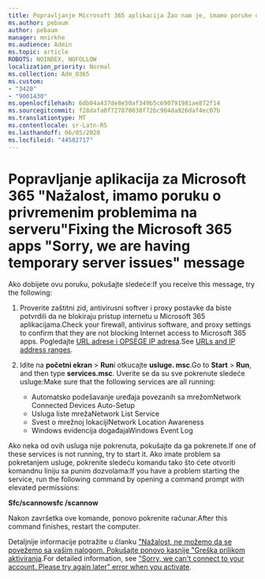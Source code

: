```yaml
---
title: Popravljanje Microsoft 365 aplikacija Žao nam je, imamo poruke o privremenom serveru
ms.author: pebaum
author: pebaum
manager: mnirkhe
ms.audience: Admin
ms.topic: article
ROBOTS: NOINDEX, NOFOLLOW
localization_priority: Normal
ms.collection: Adm_O365
ms.custom:
- "3420"
- "9001430"
ms.openlocfilehash: 6db04a437de8e50af349b5c690791981ae872f14
ms.sourcegitcommit: f28dafa0f727870038f72bc904da926daf4ec07b
ms.translationtype: MT
ms.contentlocale: sr-Latn-RS
ms.lasthandoff: 06/05/2020
ms.locfileid: "44582717"
---
```

# <a name="fixing-the-microsoft-365-apps-sorry-we-are-having-temporary-server-issues-message"></a><span data-ttu-id="c18a5-102">Popravljanje aplikacija za Microsoft 365 "Nažalost, imamo poruku o privremenim problemima na serveru"</span><span class="sxs-lookup"><span data-stu-id="c18a5-102">Fixing the Microsoft 365 apps "Sorry, we are having temporary server issues" message</span></span>

<span data-ttu-id="c18a5-103">Ako dobijete ovu poruku, pokušajte sledeće:</span><span class="sxs-lookup"><span data-stu-id="c18a5-103">If you receive this message, try the following:</span></span>

1. <span data-ttu-id="c18a5-104">Proverite zaštitni zid, antivirusni softver i proxy postavke da biste potvrdili da ne blokiraju pristup internetu u Microsoft 365 aplikacijama.</span><span class="sxs-lookup"><span data-stu-id="c18a5-104">Check your firewall, antivirus software, and proxy settings to confirm that they are not blocking Internet access to Microsoft 365 apps.</span></span> <span data-ttu-id="c18a5-105">Pogledajte [URL adrese i OPSEGE IP adresa](https://docs.microsoft.com/office365/enterprise/urls-and-ip-address-ranges).</span><span class="sxs-lookup"><span data-stu-id="c18a5-105">See [URLs and IP address ranges](https://docs.microsoft.com/office365/enterprise/urls-and-ip-address-ranges).</span></span>

2. <span data-ttu-id="c18a5-106">Idite na **početni ekran**  >  **Run**i otkucajte **usluge. msc**.</span><span class="sxs-lookup"><span data-stu-id="c18a5-106">Go to **Start** > **Run**, and then type **services.msc**.</span></span> <span data-ttu-id="c18a5-107">Uverite se da su sve pokrenute sledeće usluge:</span><span class="sxs-lookup"><span data-stu-id="c18a5-107">Make sure that the following services are all running:</span></span>
    - <span data-ttu-id="c18a5-108">Automatsko podešavanje uređaja povezanih sa mrežom</span><span class="sxs-lookup"><span data-stu-id="c18a5-108">Network Connected Devices Auto-Setup</span></span>
    - <span data-ttu-id="c18a5-109">Usluga liste mreža</span><span class="sxs-lookup"><span data-stu-id="c18a5-109">Network List Service</span></span>
    - <span data-ttu-id="c18a5-110">Svest o mrežnoj lokaciji</span><span class="sxs-lookup"><span data-stu-id="c18a5-110">Network Location Awareness</span></span>
    - <span data-ttu-id="c18a5-111">Windows evidencija događaja</span><span class="sxs-lookup"><span data-stu-id="c18a5-111">Windows Event Log</span></span>

<span data-ttu-id="c18a5-112">Ako neka od ovih usluga nije pokrenuta, pokušajte da ga pokrenete.</span><span class="sxs-lookup"><span data-stu-id="c18a5-112">If one of these services is not running, try to start it.</span></span> <span data-ttu-id="c18a5-113">Ako imate problem sa pokretanjem usluge, pokrenite sledeću komandu tako što ćete otvoriti komandnu liniju sa punim dozvolama:</span><span class="sxs-lookup"><span data-stu-id="c18a5-113">If you have a problem starting the service, run the following command by opening a command prompt with elevated permissions:</span></span>

<span data-ttu-id="c18a5-114">**Sfc/scannow**</span><span class="sxs-lookup"><span data-stu-id="c18a5-114">**sfc /scannow**</span></span>

<span data-ttu-id="c18a5-115">Nakon završetka ove komande, ponovo pokrenite računar.</span><span class="sxs-lookup"><span data-stu-id="c18a5-115">After this command finishes, restart the computer.</span></span>

<span data-ttu-id="c18a5-116">Detaljnije informacije potražite u članku ["Nažalost, ne možemo da se povežemo sa vašim nalogom. Pokušajte ponovo kasnije "Greška prilikom aktiviranja](https://docs.microsoft.com/office/troubleshoot/activation-installation/issue-when-activate-office-from-office-365).</span><span class="sxs-lookup"><span data-stu-id="c18a5-116">For detailed information, see ["Sorry, we can't connect to your account. Please try again later" error when you activate](https://docs.microsoft.com/office/troubleshoot/activation-installation/issue-when-activate-office-from-office-365).</span></span>
